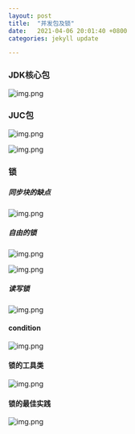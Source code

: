 ```yaml
---
layout: post
title:  "并发包及锁"
date:   2021-04-06 20:01:40 +0800
categories: jekyll update

---
```

 
### JDK核心包

![img.png][concurrency00]

### JUC包

![img.png][concurrency01]

![img.png][concurrency02]

### 锁

##### 同步块的缺点

![img.png][concurrency03]

##### 自由的锁

![img.png][concurrency04]

![img.png][concurrency05]

##### 读写锁  

![img.png][concurrency06]


#### condition

![img.png][concurrency07]

#### 锁的工具类

![img.png][concurrency08]

#### 锁的最佳实践

![img.png][concurrency09]









 













[concurrency00]: {{site.baseurl}}/assets/images/concurrency/img.png
[concurrency01]: {{site.baseurl}}/assets/images/concurrency/img_1.png
[concurrency02]: {{site.baseurl}}/assets/images/concurrency/img_2.png
[concurrency03]: {{site.baseurl}}/assets/images/concurrency/img_3.png
[concurrency04]: {{site.baseurl}}/assets/images/concurrency/img_4.png
[concurrency05]: {{site.baseurl}}/assets/images/concurrency/img_5.png
[concurrency06]: {{site.baseurl}}/assets/images/concurrency/img_6.png
[concurrency07]: {{site.baseurl}}/assets/images/concurrency/img_7.png
[concurrency08]: {{site.baseurl}}/assets/images/concurrency/img_8.png
[concurrency09]: {{site.baseurl}}/assets/images/concurrency/img_9.png
[concurrency10]: {{site.baseurl}}/assets/images/concurrency/img_10.png
[concurrency11]: {{site.baseurl}}/assets/images/concurrency/img_11.png
[concurrency12]: {{site.baseurl}}/assets/images/concurrency/img_12.png
[concurrency13]: {{site.baseurl}}/assets/images/concurrency/img_13.png
[concurrency14]: {{site.baseurl}}/assets/images/concurrency/img_14.png
[concurrency15]: {{site.baseurl}}/assets/images/concurrency/img_15.png
[concurrency16]: {{site.baseurl}}/assets/images/concurrency/img_16.png
[concurrency17]: {{site.baseurl}}/assets/images/concurrency/img_17.png
[concurrency18]: {{site.baseurl}}/assets/images/concurrency/img_18.png
[concurrency19]: {{site.baseurl}}/assets/images/concurrency/img_19.png
[concurrency20]: {{site.baseurl}}/assets/images/concurrency/img_20.png
[concurrency21]: {{site.baseurl}}/assets/images/concurrency/img_21.png
[concurrency22]: {{site.baseurl}}/assets/images/concurrency/img_22.png
[concurrency23]: {{site.baseurl}}/assets/images/concurrency/img_23.png
[concurrency24]: {{site.baseurl}}/assets/images/concurrency/img_24.png
[concurrency25]: {{site.baseurl}}/assets/images/concurrency/img_25.png
[concurrency26]: {{site.baseurl}}/assets/images/concurrency/img_26.png
[concurrency27]: {{site.baseurl}}/assets/images/concurrency/img_27.png
[concurrency28]: {{site.baseurl}}/assets/images/concurrency/img_28.png